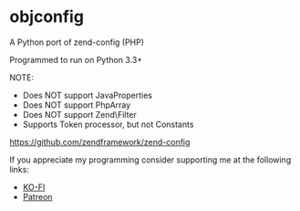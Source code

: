 # objconfig

A Python port of zend-config (PHP)

Programmed to run on Python 3.3+

NOTE:
* Does NOT support JavaProperties
* Does NOT support PhpArray
* Does NOT support Zend\Filter
* Supports Token processor, but not Constants

https://github.com/zendframework/zend-config

If you appreciate my programming consider supporting me at the following links:
* [KO-FI](http://ko-fi.com/asherwolfstein)
* [Patreon](https://www.patreon.com/asherwolfstein)


